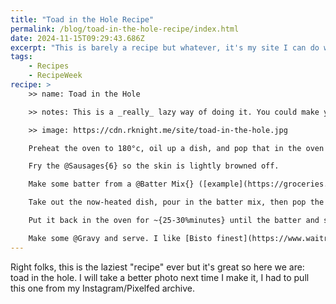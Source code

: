 ```yaml
---
title: "Toad in the Hole Recipe"
permalink: /blog/toad-in-the-hole-recipe/index.html
date: 2024-11-15T09:29:43.686Z
excerpt: "This is barely a recipe but whatever, it's my site I can do what I want"
tags:
    - Recipes
    - RecipeWeek
recipe: >
    >> name: Toad in the Hole

    >> notes: This is a _really_ lazy way of doing it. You could make your own batter if you have more time and patience than me

    >> image: https://cdn.rknight.me/site/toad-in-the-hole.jpg

    Preheat the oven to 180°c, oil up a dish, and pop that in the oven for ~{10-15%minutes}

    Fry the @Sausages{6} so the skin is lightly browned off.

    Make some batter from a @Batter Mix{} ([example](https://groceries.asda.com/product/pancake-batter-mixes/just-essentials-by-asda-batter-mix-125-g/1000265255205)), or make your own.

    Take out the now-heated dish, pour in the batter mix, then pop the sausages in.

    Put it back in the oven for ~{25-30%minutes} until the batter and sausages are golden brown.

    Make some @Gravy and serve. I like [Bisto finest](https://www.waitrose.com/ecom/products/bisto-best-beef-gravy-granules/431987-711062-711063) but whatever you like. You can even share it if you're feeling generous.
---
```


Right folks, this is the laziest "recipe" ever but it's great so here we are: toad in the hole. I will take a better photo next time I make it, I had to pull this one from my Instagram/Pixelfed archive.
